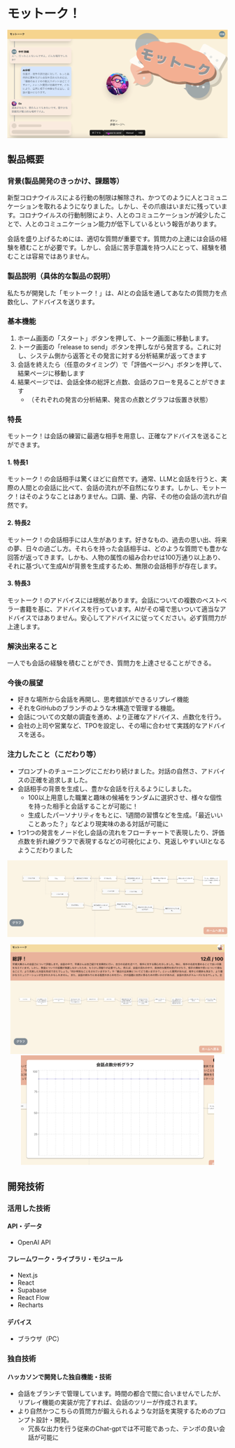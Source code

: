 # モットーク！

[![IMAGE ALT TEXT HERE](images/conv3.png)](https://youtu.be/GGITT8S-ZWs)

## 製品概要
### 背景(製品開発のきっかけ、課題等）
新型コロナウイルスによる行動の制限は解除され、かつてのように人とコミュニケーションを取れるようになりました。しかし、その爪痕はいまだに残っています。コロナウイルスの行動制限により、人とのコミュニケーションが減少したことで、人とのコミュニケーション能力が低下しているという報告があります。

会話を盛り上げるためには、適切な質問が重要です。質問力の上達には会話の経験を積むことが必要です。しかし、会話に苦手意識を持つ人にとって、経験を積むことは容易ではありません。

### 製品説明（具体的な製品の説明）
私たちが開発した「モットーク！」は、AIとの会話を通してあなたの質問力を点数化し、アドバイスを送ります。

### 基本機能
1. ホーム画面の「スタート」ボタンを押して、トーク画面に移動します。
2. トーク画面の「release to send」ボタンを押しながら発言する。これに対し、システム側から返答とその発言に対する分析結果が返ってきます
3. 会話を終えたら（任意のタイミング）で「評価ページへ」ボタンを押して、結果ページに移動します
4. 結果ページでは、会話全体の総評と点数、会話のフローを見ることができます
   - （それぞれの発言の分析結果、発言の点数とグラフは仮置き状態）


### 特長
モットーク！は会話の練習に最適な相手を用意し、正確なアドバイスを送ることができます。

#### 1. 特長1
モットーク！の会話相手は驚くほどに自然です。通常、LLMと会話を行うと、実際の人間との会話に比べて、会話の流れが不自然になります。しかし、モットーク！はそのようなことはありません。口調、量、内容、その他の会話の流れが自然です。

#### 2. 特長2
モットーク！の会話相手には人生があります。好きなもの、過去の思い出、将来の夢、日々の過ごし方。それらを持った会話相手は、どのような質問でも豊かな回答が返ってきます。しかも、人物の属性の組み合わせは100万通り以上あり、それに基づいて生成AIが背景を生成するため、無限の会話相手が存在します。

#### 3. 特長3
モットーク！のアドバイスには根拠があります。会話についての複数のベストベラー書籍を基に、アドバイスを行っています。AIがその場で思いついて適当なアドバイスではありません。安心してアドバイスに従ってください。必ず質問力が上達します。

### 解決出来ること
一人でも会話の経験を積むことができ、質問力を上達させることができる。

### 今後の展望
* 好きな場所から会話を再開し、思考錯誤ができるリプレイ機能
* それをGitHubのブランチのような木構造で管理する機能。
* 会話についての文献の調査を進め、より正確なアドバイス、点数化を行う。
* 会社の上司や営業など、TPOを設定し、その場に合わせて実践的なアドバイスを送る。

### 注力したこと（こだわり等）
* プロンプトのチューニングにこだわり続けました。対話の自然さ、アドバイスの正確を追求しました。
* 会話相手の背景を生成し、豊かな会話を行えるようにしました。
  - 100以上用意した職業と趣味の候補をランダムに選択させ、様々な個性を持った相手と会話することが可能に！
  - 生成したパーソナリティをもとに、1週間の習慣などを生成。「最近いいことあった？」などより現実味のある対話が可能に
* 1つ1つの発言をノード化し会話の流れをフローチャートで表現したり、評価点数を折れ線グラフで表現するなどの可視化により、見返しやすいUIとなるようこだわりました

<img src="images/graph2.png" alt="graph2">
<p align="center">
  <img src="images/graph1.png" alt="graph1" height=250>
  <img src="images/graph3.png" alt="graph3" height=250>
</p>


## 開発技術
### 活用した技術
#### API・データ
* OpenAI API

#### フレームワーク・ライブラリ・モジュール
* Next.js
* React
* Supabase
* React Flow
* Recharts

#### デバイス
* ブラウザ（PC）

### 独自技術
#### ハッカソンで開発した独自機能・技術
* 会話をブランチで管理しています。時間の都合で間に合いませんでしたが、リプレイ機能の実装が完了すれば、会話のツリーが作成されます。
* より自然かつこちらの質問力が鍛えられるような対話を実現するためのプロンプト設計・開発。
  - 冗長な出力を行う従来のChat-gptでは不可能であった、テンポの良い会話が可能に
